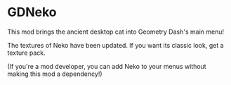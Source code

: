 # <cj>GDNeko</c>
This mod brings the ancient desktop cat into <cg>Geometry Dash</c>'s main menu!

<cb>The textures of Neko have been updated. If you want its classic look, get a texture pack.</c>

(If you're a mod developer, you can add Neko to your menus without making this mod a dependency!)